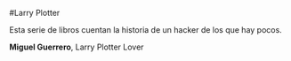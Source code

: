 #Larry Plotter

Esta serie de libros cuentan la historia de un hacker de los que hay pocos.

**Miguel Guerrero**, Larry Plotter Lover
